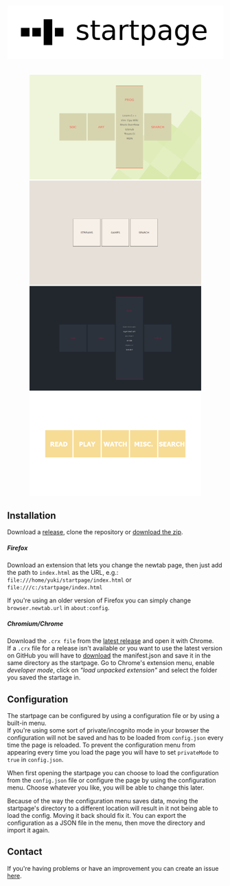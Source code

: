 
<p align="center">
    <img alt="logo" src="/img/readme/logo.png?raw=true"><br><br><br>
    <img alt="example screenshot" src="/img/readme/screenshot-29032017-1.png?raw=true" width="400px">
    <img alt="example screenshot" src="/img/readme/screenshot-29032017-3.png?raw=true" width="400px"><br>
    <img alt="example screenshot" src="/img/readme/screenshot-29032017-2.png?raw=true" width="400px">
    <img alt="example screenshot" src="/img/readme/screenshot-29032017-4.png?raw=true" width="400px">
</p>


## Installation

Download a [release](https://github.com/fuyuneko/startpage/releases), clone the
repository or
[download the zip](https://github.com/fuyuneko/startpage/archive/master.zip).


##### Firefox

Download an extension that lets you change the newtab page, then just add the
path to `index.html` as the URL, e.g.:
`file:///home/yuki/startpage/index.html` or `file:///c:/startpage/index.html`

If you're using an older version of Firefox you can simply change
`browser.newtab.url` in `about:config`.

##### Chromium/Chrome

Download the `.crx file` from the
[latest release](https://github.com/fuyuneko/startpage/releases/latest) and open
it with Chrome.<br>
If a `.crx` file for a release isn't available or you want to use the latest
version on GitHub you will have to
[download](https://github.com/fuyuneko/startpage/blob/chromium-patch/manifest.json)
the manifest.json and save it in the same directory as the startpage. Go to
Chrome's extension menu, enable _developer mode_, click on
_"load unpacked extension"_ and select the folder you saved the startage in.



## Configuration

The startpage can be configured by using a configuration file or by using a
built-in menu.<br>
If you're using some sort of private/incognito mode in your browser the
configuration will not be saved and has to be loaded from `config.json`
every time the page is reloaded. To prevent the configuration menu from
appearing every time you load the page you will have to set `privateMode`
to `true` in `config.json`.

When first opening the startpage you can choose to load the configuration from
the `config.json` file or configure the page by using the configuration
menu. Choose whatever you like, you will be able to change this later.<br>

Because of the way the configuration menu saves data, moving the startpage's
directory to a different location will result in it not being able to load the
config. Moving it back should fix it. You can export the configuration as a JSON
file in the menu, then move the directory and import it again.


## Contact

If you're having problems or have an improvement you can create an issue
[here](https://github.com/fuyuneko/startpage/issues).


